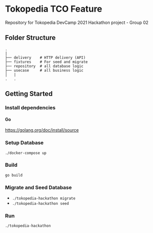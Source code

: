 # Tokopedia TCO Feature

Repository for Tokopedia DevCamp 2021 Hackathon project - Group 02

## Folder Structure
```
.
|
├── delivery    # HTTP delivery (API)
├── fixtures    # For seed and migrate
├── repository  # all database logic
├── usecase     # all business logic
│   |
.   .
```

## Getting Started
### Install dependencies
#### Go
https://golang.org/doc/install/source

### Setup Database
```./docker-compose up```

### Build
`go build`

### Migrate and Seed Database
- ```./tokopedia-hackathon migrate```
- ```./tokopedia-hackathon seed```

### Run
```./tokopedia-hackathon```
